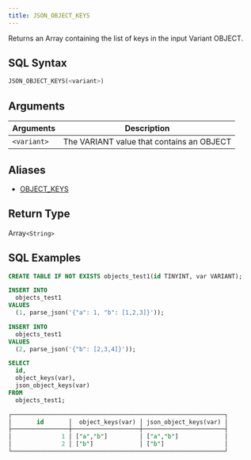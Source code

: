 ```yaml
---
title: JSON_OBJECT_KEYS
---
```


Returns an Array containing the list of keys in the input Variant OBJECT.


## SQL Syntax

```sql
JSON_OBJECT_KEYS(<variant>)
```

## Arguments

| Arguments   | Description                               |
|-------------|-------------------------------------------|
| `<variant>` | The VARIANT value that contains an OBJECT |

## Aliases

- [OBJECT_KEYS](object-keys)

## Return Type

Array`<String>`

## SQL Examples

```sql
CREATE TABLE IF NOT EXISTS objects_test1(id TINYINT, var VARIANT);

INSERT INTO
  objects_test1
VALUES
  (1, parse_json('{"a": 1, "b": [1,2,3]}'));

INSERT INTO
  objects_test1
VALUES
  (2, parse_json('{"b": [2,3,4]}'));

SELECT
  id,
  object_keys(var),
  json_object_keys(var)
FROM
  objects_test1;

┌────────────────────────────────────────────────────────────┐
│       id       │  object_keys(var) │ json_object_keys(var) │
├────────────────┼───────────────────┼───────────────────────┤
│              1 │ ["a","b"]         │ ["a","b"]             │
│              2 │ ["b"]             │ ["b"]                 │
└────────────────────────────────────────────────────────────┘
```